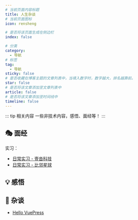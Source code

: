 ```yaml
---
# 当前页面内容标题
title: 人生杂谈
# 当前页面图标
icon: rensheng

# 是否将该页面生成在侧边栏
index: false

# 分类
category:
  - 导航
# 标签
tag:
  - 导航
sticky: false
# 是否收藏在博客主题的文章列表中，当填入数字时，数字越大，排名越靠前。
star: false
# 是否将该文章添加至文章列表中
article: false
# 是否将该文章添加至时间线中
timeline: false
---
```


::: tip 相关内容
一些非技术内容，感悟、面经等！
:::

## 🎭 面经
实习：
- [日常实习 - 壹沓科技](interview/internship/日常实习-壹沓科技.md)
- [日常实习 - 比邻星球](interview/internship/日常实习-比邻星球.md)

## 💡 感悟


## 🎲 杂谈
- [Hello VuePress](randomtalk/HelloVuePress.md)